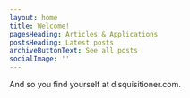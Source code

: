 ```yaml
---
layout: home
title: Welcome!
pagesHeading: Articles & Applications
postsHeading: Latest posts
archiveButtonText: See all posts
socialImage: ''
---
```

And so you find yourself at disquisitioner.com.
